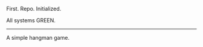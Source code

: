 First. Repo. Initialized.

All systems GREEN.

--------------------------------

A simple hangman game.
